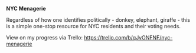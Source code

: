 <b> NYC Menagerie </b>

Regardless of how one identifies politically - donkey, elephant, giraffe - this is a simple one-stop resource for NYC residents and their voting needs.

View on my progress via Trello: https://trello.com/b/qJvONFNF/nyc-menagerie
